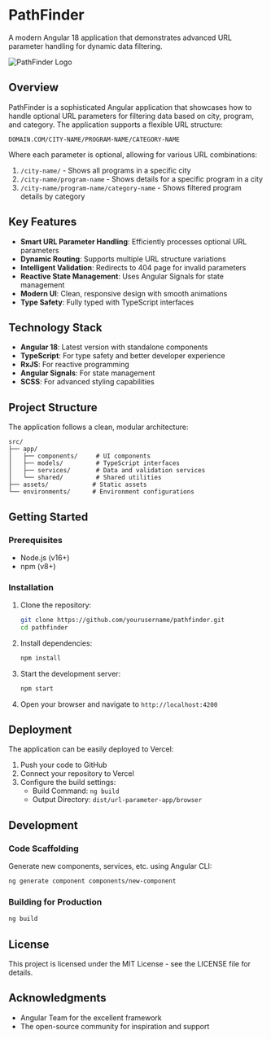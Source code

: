 # PathFinder

A modern Angular 18 application that demonstrates advanced URL parameter handling for dynamic data filtering.

![PathFinder Logo](src/assets/pathfinder-logo.png)

## Overview

PathFinder is a sophisticated Angular application that showcases how to handle optional URL parameters for filtering data based on city, program, and category. The application supports a flexible URL structure:

```
DOMAIN.COM/CITY-NAME/PROGRAM-NAME/CATEGORY-NAME
```

Where each parameter is optional, allowing for various URL combinations:

1. `/city-name/` - Shows all programs in a specific city
2. `/city-name/program-name` - Shows details for a specific program in a city
3. `/city-name/program-name/category-name` - Shows filtered program details by category

## Key Features

- **Smart URL Parameter Handling**: Efficiently processes optional URL parameters
- **Dynamic Routing**: Supports multiple URL structure variations
- **Intelligent Validation**: Redirects to 404 page for invalid parameters
- **Reactive State Management**: Uses Angular Signals for state management
- **Modern UI**: Clean, responsive design with smooth animations
- **Type Safety**: Fully typed with TypeScript interfaces

## Technology Stack

- **Angular 18**: Latest version with standalone components
- **TypeScript**: For type safety and better developer experience
- **RxJS**: For reactive programming
- **Angular Signals**: For state management
- **SCSS**: For advanced styling capabilities

## Project Structure

The application follows a clean, modular architecture:

```
src/
├── app/
│   ├── components/     # UI components
│   ├── models/         # TypeScript interfaces
│   ├── services/       # Data and validation services
│   └── shared/         # Shared utilities
├── assets/            # Static assets
└── environments/      # Environment configurations
```

## Getting Started

### Prerequisites

- Node.js (v16+)
- npm (v8+)

### Installation

1. Clone the repository:
   ```bash
   git clone https://github.com/yourusername/pathfinder.git
   cd pathfinder
   ```

2. Install dependencies:
   ```bash
   npm install
   ```

3. Start the development server:
   ```bash
   npm start
   ```

4. Open your browser and navigate to `http://localhost:4200`

## Deployment

The application can be easily deployed to Vercel:

1. Push your code to GitHub
2. Connect your repository to Vercel
3. Configure the build settings:
   - Build Command: `ng build`
   - Output Directory: `dist/url-parameter-app/browser`

## Development

### Code Scaffolding

Generate new components, services, etc. using Angular CLI:

```bash
ng generate component components/new-component
```

### Building for Production

```bash
ng build
```

## License

This project is licensed under the MIT License - see the LICENSE file for details.

## Acknowledgments

- Angular Team for the excellent framework
- The open-source community for inspiration and support
